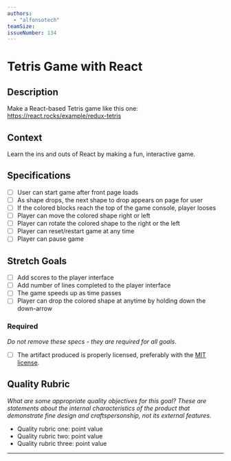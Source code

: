 ```yaml
---
authors:
  - "alfonsotech"
teamSize: 
issueNumber: 134
---
```


# Tetris Game with React

## Description

Make a React-based Tetris game like this one: https://react.rocks/example/redux-tetris

## Context

Learn the ins and outs of React by making a fun, interactive game.

## Specifications

- [ ] User can start game after front page loads
- [ ] As shape drops, the next shape to drop appears on page for user
- [ ] If the colored blocks reach the top of the game console, player looses
- [ ] Player can move the colored shape right or left
- [ ] Player can rotate the colored shape to the right or the left
- [ ] Player can reset/restart game at any time
- [ ] Player can pause game

## Stretch Goals
- [ ] Add scores to the player interface
- [ ] Add number of lines completed to the player interface
- [ ] The game speeds up as time passes 
- [ ] Player can drop the colored shape at anytime by holding down the down-arrow

### Required

_Do not remove these specs - they are required for all goals_.

- [ ] The artifact produced is properly licensed, preferably with the [MIT license][mit-license].

## Quality Rubric

_What are some appropriate quality objectives for this goal? These are statements about the internal characteristics of the product that demonstrate fine design and craftspersonship, not its external features._

- Quality rubric one: point value
- Quality rubric two: point value
- Quality rubric three: point value

---






[mit-license]: https://opensource.org/licenses/MIT
